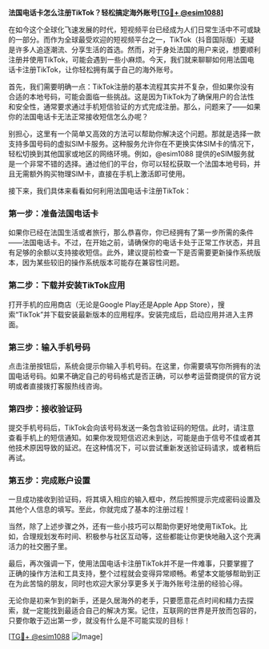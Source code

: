 **法国电话卡怎么注册TikTok？轻松搞定海外账号[[TG💪+ @esim1088](https://t.me/s/esim1088)]**

在如今这个全球化飞速发展的时代，短视频平台已经成为人们日常生活中不可或缺的一部分。而作为全球最受欢迎的短视频平台之一，TikTok（抖音国际版）无疑是许多人追逐潮流、分享生活的首选。然而，对于身处法国的用户来说，想要顺利注册并使用TikTok，可能会遇到一些小麻烦。今天，我们就来聊聊如何用法国电话卡注册TikTok，让你轻松拥有属于自己的海外账号。

首先，我们需要明确一点：TikTok注册的基本流程其实并不复杂，但如果你没有合适的本地号码，可能会面临一些挑战。这是因为TikTok为了确保用户的合法性和安全性，通常要求通过手机短信验证的方式完成注册。那么，问题来了——如果你的法国电话卡无法正常接收短信怎么办呢？

别担心，这里有一个简单又高效的方法可以帮助你解决这个问题。那就是选择一款支持多国号码的虚拟SIM卡服务。这种服务允许你在不更换实体SIM卡的情况下，轻松切换到其他国家或地区的网络环境。例如，@esim1088 提供的eSIM服务就是一个非常不错的选择。通过他们的平台，你可以轻松获取一个法国本地号码，并且无需额外购买物理SIM卡，直接在手机上激活即可使用。

接下来，我们具体来看看如何利用法国电话卡注册TikTok：

### 第一步：准备法国电话卡
如果你已经在法国生活或者旅行，那么恭喜你，你已经拥有了第一步所需的条件——法国电话卡。不过，在开始之前，请确保你的电话卡处于正常工作状态，并且有足够的余额以支持接收短信。此外，建议提前检查一下是否需要更新操作系统版本，因为某些较旧的操作系统版本可能存在兼容性问题。

### 第二步：下载并安装TikTok应用
打开手机的应用商店（无论是Google Play还是Apple App Store），搜索“TikTok”并下载安装最新版本的应用程序。安装完成后，启动应用并进入主界面。

### 第三步：输入手机号码
点击注册按钮后，系统会提示你输入手机号码。在这里，你需要填写你所拥有的法国电话号码。如果不确定自己的号码格式是否正确，可以参考运营商提供的官方说明或者直接拨打客服热线咨询。

### 第四步：接收验证码
提交手机号码后，TikTok会向该号码发送一条包含验证码的短信。此时，请注意查看手机上的短信通知。如果你发现短信迟迟未到达，可能是由于信号不佳或者其他技术原因导致的延迟。在这种情况下，可以尝试重新发送验证码请求，或者稍后再试。

### 第五步：完成账户设置
一旦成功接收到验证码，将其填入相应的输入框中，然后按照提示完成密码设置及其他个人信息的填写。至此，你就完成了基本的注册过程！

当然，除了上述步骤之外，还有一些小技巧可以帮助你更好地使用TikTok。比如，合理规划发布时间、积极参与社区互动等，这些都能让你更快地融入这个充满活力的社交圈子里。

最后，再次强调一下，使用法国电话卡注册TikTok并不是一件难事，只要掌握了正确的操作方法和工具支持，整个过程就会变得异常顺畅。希望本文能够帮助到正在为此苦恼的朋友，同时也欢迎大家分享更多关于海外账号注册的经验心得。

无论你是初来乍到的新手，还是久居海外的老手，只要愿意花点时间和精力去探索，就一定能找到最适合自己的解决方案。记住，互联网的世界是开放而包容的，只要你敢于迈出第一步，就没有什么是不可能实现的目标！

[[TG💪+ @esim1088](https://t.me/s/esim1088) ![Image](https://i.postimg.cc/4NQfJmqS/Snipaste-2025-05-13-00-14-12.png)]
